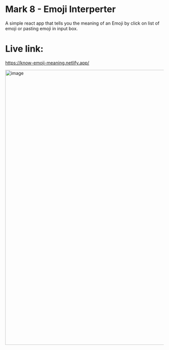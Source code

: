 # Mark 8 - Emoji Interperter

A simple react app that tells you the meaning of an Emoji by click on list of emoji or pasting emoji in input box.

# Live link:

https://know-emoji-meaning.netlify.app/

<img width="875" alt="image" src="https://user-images.githubusercontent.com/9660782/188648827-b10754b9-aca6-4897-be41-b1dddf86f67e.png">
